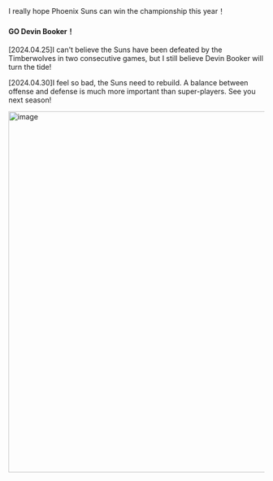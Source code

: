 I really hope Phoenix Suns can win the championship this year！

#### GO Devin Booker！

[2024.04.25]I can't believe the Suns have been defeated by the Timberwolves in two consecutive games, but I still believe Devin Booker will turn the tide! 

[2024.04.30]I feel so bad, the Suns need to rebuild. A balance between offense and defense is much more important than super-players. See you next season!

<img width="711" alt="image" src="https://github.com/MaxGYX/Road2Next/assets/158791943/e207c96a-2c41-43f4-b587-0ca1c7db597f">

